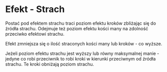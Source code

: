 # Efekt - Strach

Postać pod efektem strachu traci poziom efektu kroków zbliżając się do źródła strachu.
Odejmuje też poziom efektu kości many na zdolność przeciwko efektowi strachu.

Efekt zmniejsza się o ilość straconych kości many lub kroków - co wyższe.

Jeżeli poziom efektu strachu jest wyższy lub równy maksymalnej manie - jedyne co robi przeciwnik to robi kroki w kierunki przeciwnym od źródła strachu. Te kroki obniżają poziom strachu.

